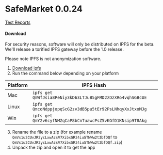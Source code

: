 # SafeMarket 0.0.24

[Test Reports](/reports/0.0.24/)

#### Download

For security reasons, software will only be distributed on IPFS for the beta. We'll release a torified IPFS gateway before the 1.0 release.

Please note IPFS is not anonymization software. 

1. [Download ipfs](https://ipfs.io/docs/install/)
2. Run the command below depending on your platform

|Platform   |IPFS Hash                   |
|-----------|----------------------------|
|Mac        |`ipfs get QmWfJsia8PeNiy3kD63LTJuB5gFMD2zDzXRo4vqhSGBcUE`   |
|Linux      |`ipfs get QmcoNdppjopqScG2zv3dB5pu5tEr92PsLNhqyXxJtxoMJg` |
|Win        |`ipfs get QmY2v6cyfNMZqCaP8bCnTuawcPsZ5vKGfD1KNsip9T8Akg`   |

3. Rename the file to a zip (for example rename `QmVs1u2CUvJR2ycLxwAzsV7XibxGR24iuGTNWw2t3bfDQf` to `QmVs1u2CUvJR2ycLxwAzsV7XibxGR24iuGTNWw2t3bfDQf.zip`)
4. Unpack the zip and open it to get the app